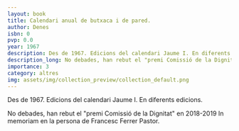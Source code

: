 ```yaml
---
layout: book
title: Calendari anual de butxaca i de pared.
author: Denes
isbn: 0
pvp: 0.0
year: 1967
description: Des de 1967. Edicions del calendari Jaume I. En diferents edicions.
description_long: No debades, han rebut el "premi Comissió de la Dignitat" en 2018-2019 In memoriam en la persona de Francesc Ferrer Pastor.
importance: 3
category: altres
img: assets/img/collection_preview/collection_default.png
---
```


Des de 1967. Edicions del calendari Jaume I. En diferents edicions.

No debades, han rebut el "premi Comissió de la Dignitat" en 2018-2019 In memoriam en la persona de Francesc Ferrer Pastor.
